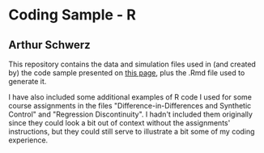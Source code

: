 # Coding Sample - R

## Arthur Schwerz

This repository contains the data and simulation files used in (and created by) the code sample presented on [this page](https://arthur-eesp.github.io/Coding-Samples/), plus the .Rmd file used to generate it.

I have also included some additional examples of R code I used for some course assignments in the files "Difference-in-Differences and Synthetic Control" and "Regression Discontinuity". I hadn't included them originally since they could look a bit out of context without the assignments' instructions, but they could still serve to illustrate a bit some of my coding experience.
